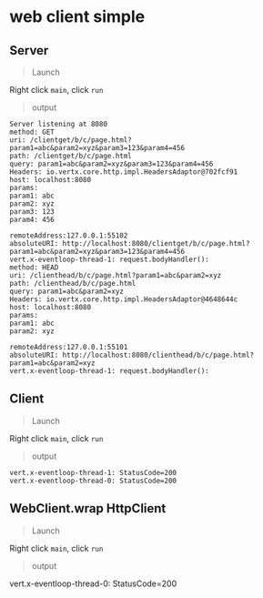 # web client simple

## Server

> Launch

Right click `main`, click `run`

> output

```
Server listening at 8080
method: GET
uri: /clientget/b/c/page.html?param1=abc&param2=xyz&param3=123&param4=456
path: /clientget/b/c/page.html
query: param1=abc&param2=xyz&param3=123&param4=456
Headers: io.vertx.core.http.impl.HeadersAdaptor@702fcf91
host: localhost:8080
params:
param1: abc
param2: xyz
param3: 123
param4: 456

remoteAddress:127.0.0.1:55102
absoluteURI: http://localhost:8080/clientget/b/c/page.html?param1=abc&param2=xyz&param3=123&param4=456
vert.x-eventloop-thread-1: request.bodyHandler(): 
method: HEAD
uri: /clienthead/b/c/page.html?param1=abc&param2=xyz
path: /clienthead/b/c/page.html
query: param1=abc&param2=xyz
Headers: io.vertx.core.http.impl.HeadersAdaptor@4648644c
host: localhost:8080
params:
param1: abc
param2: xyz

remoteAddress:127.0.0.1:55101
absoluteURI: http://localhost:8080/clienthead/b/c/page.html?param1=abc&param2=xyz
vert.x-eventloop-thread-1: request.bodyHandler(): 
```

## Client

> Launch

Right click `main`, click `run`

> output

```
vert.x-eventloop-thread-1: StatusCode=200
vert.x-eventloop-thread-0: StatusCode=200
```

## WebClient.wrap HttpClient

> Launch

Right click `main`, click `run`

> output

vert.x-eventloop-thread-0: StatusCode=200
